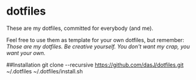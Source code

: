dotfiles
========

These are my dotfiles, committed for everybody (and me).

Feel free to use them as template for your own dotfiles, but remember: _Those are my dotfiles. Be creative yourself. You don't want my crap, you want your own._

##Installation
	git clone --recursive https://github.com/dasJ/dotfiles.git ~/.dotfiles
	~/.dotfiles/install.sh

